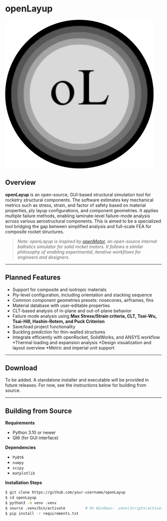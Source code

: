 # openLayup

![Alt text](resources/oL-logo.svg)

## Overview

**openLayup** is an open-source, GUI-based structural simulation tool for rocketry structural components. The software estimates key mechanical metrics such as stress, strain, and factor of safety based on material properties, ply layup configurations, and component geometries. It applies multiple failure methods, enabling laminate-level failure-mode analysis across various aerostructural components.  This is aimed to be a specialized tool bridging the gap between simplified analysis and full-scale FEA for composite rocket structures. 

> _Note: openLayup is inspired by [openMotor](https://github.com/reilleya/openMotor), an open-source internal ballistics simulator for solid rocket motors. It follows a similar philosophy of enabling experimental, iterative workflows for engineers and designers._

---

## Planned Features

- Support for composite and isotropic materials  
- Ply-level configuration, including orientation and stacking sequence  
- Common component geometries presets: nosecones, airframes, fins  
- Material database with user-editable properties  
- CLT-based analysis of in-plane and out-of-plane behavior  
- Failure mode analysis using **Max Stress/Strain criteria, CLT, Tsai-Wu, Tsai-Hill, Hashin-Rotem, and Puck Criterion**
- Save/load project functionality  
- Buckling prediction for thin-walled structures
- Integrate efficiently with openRocket, SolidWorks, and ANSYS workflow
*Thermal loading and expansion analysis
*Design visualization and layout overview
*Metric and imperial unit support  


---

## Download

To be added. A standalone installer and executable will be provided in future releases. For now, see the instructions below for building from source.

---

## Building from Source

**Requirements**

- Python 3.10 or newer  
- Qt6 (for GUI interface)  

**Dependencies**

- `PyQt6`  
- `numpy`  
- `scipy`  
- `matplotlib`  

**Installation Steps**

```bash
$ git clone https://github.com/your-username/openLayup
$ cd openLayup
$ python3 -m venv .venv
$ source .venv/bin/activate         # On Windows: .venv\Scripts\activate
$ pip install -r requirements.txt
